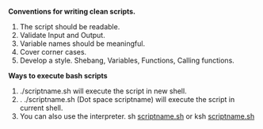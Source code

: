 <p class="has-line-data" data-line-start="0" data-line-end="1"><strong>Conventions for writing clean scripts.</strong></p>
<ol>
<li class="has-line-data" data-line-start="1" data-line-end="2">The script should be readable.</li>
<li class="has-line-data" data-line-start="2" data-line-end="3">Validate Input and Output.</li>
<li class="has-line-data" data-line-start="3" data-line-end="4">Variable names should be meaningful.</li>
<li class="has-line-data" data-line-start="4" data-line-end="5">Cover corner cases.</li>
<li class="has-line-data" data-line-start="5" data-line-end="7">Develop a style. Shebang, Variables, Functions, Calling functions.</li>
</ol>
<p class="has-line-data" data-line-start="7" data-line-end="8"><strong>Ways to execute bash scripts</strong></p>
<ol>
<li class="has-line-data" data-line-start="8" data-line-end="9">./scriptname.sh will execute the script in new shell.</li>
<li class="has-line-data" data-line-start="9" data-line-end="10">. ./scriptname.sh (Dot space scriptname) will execute the script in current shell.</li>
<li class="has-line-data" data-line-start="10" data-line-end="11">You can also use the interpreter. sh <a href="http://scriptname.sh">scriptname.sh</a> or ksh <a href="http://scriptname.sh">scriptname.sh</a></li>
</ol>

